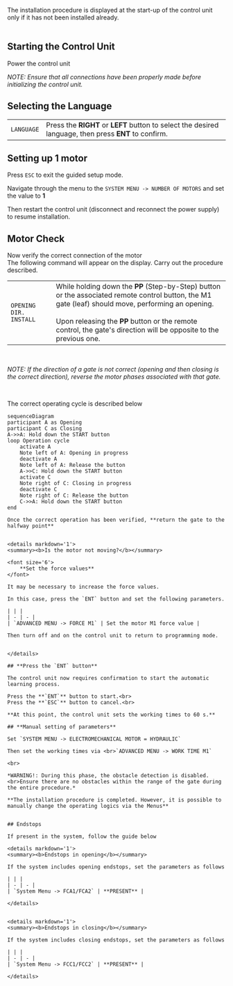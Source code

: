 The installation procedure is displayed at the start-up of the control unit only if it has not been installed already.<br><br>

## **Starting the Control Unit**

Power the control unit

*NOTE: Ensure that all connections have been properly made before initializing the control unit.*

## **Selecting the Language**


| | |
| - | - |
| `LANGUAGE` | Press the **RIGHT** or **LEFT** button to select the desired language, then press **ENT** to confirm.

## **Setting up 1 motor**

Press `ESC` to exit the guided setup mode.

Navigate through the menu to the `SYSTEM MENU -> NUMBER OF MOTORS` and set the value to **1**

Then restart the control unit (disconnect and reconnect the power supply) to resume installation.


## **Motor Check**

Now verify the correct connection of the motor<br>
The following command will appear on the display. Carry out the procedure described.

| | |
| - | - |
| `OPENING DIR. INSTALL` | While holding down the **PP** (Step-by-Step) button or the associated remote control button, the M1 gate (leaf) should move, performing an opening.<br><br>Upon releasing the **PP** button or the remote control, the gate's direction will be opposite to the previous one. |

<br>

*NOTE: If the direction of a gate is not correct (opening and then closing is the correct direction), reverse the motor phases associated with that gate.*

<br>

The correct operating cycle is described below

```mermaid
sequenceDiagram
participant A as Opening
participant C as Closing
A->>A: Hold down the START button
loop Operation cycle
    activate A
    Note left of A: Opening in progress
    deactivate A
    Note left of A: Release the button
    A->>C: Hold down the START button
    activate C
    Note right of C: Closing in progress
    deactivate C
    Note right of C: Release the button
    C->>A: Hold down the START button
end

Once the correct operation has been verified, **return the gate to the halfway point**


<details markdown='1'>
<summary><b>Is the motor not moving?</b></summary>

<font size='6'>
    **Set the force values**
</font>

It may be necessary to increase the force values.

In this case, press the `ENT` button and set the following parameters.

| | |
| - | - |
| `ADVANCED MENU -> FORCE M1` | Set the motor M1 force value |

Then turn off and on the control unit to return to programming mode.


</details>

## **Press the `ENT` button**

The control unit now requires confirmation to start the automatic learning process.

Press the **`ENT`** button to start.<br>
Press the **`ESC`** button to cancel.<br>

**At this point, the control unit sets the working times to 60 s.**

## **Manual setting of parameters**

Set `SYSTEM MENU -> ELECTROMECHANICAL MOTOR = HYDRAULIC`

Then set the working times via <br>`ADVANCED MENU -> WORK TIME M1`

<br>

*WARNING!: During this phase, the obstacle detection is disabled.<br>Ensure there are no obstacles within the range of the gate during the entire procedure.*

**The installation procedure is completed. However, it is possible to manually change the operating logics via the Menus**


## Endstops

If present in the system, follow the guide below

<details markdown='1'>
<summary><b>Endstops in opening</b></summary>

If the system includes opening endstops, set the parameters as follows

| | |
| - | - |
| `System Menu -> FCA1/FCA2` | **PRESENT** |

</details>


<details markdown='1'>
<summary><b>Endstops in closing</b></summary>

If the system includes closing endstops, set the parameters as follows

| | |
| - | - |
| `System Menu -> FCC1/FCC2` | **PRESENT** |

</details>
